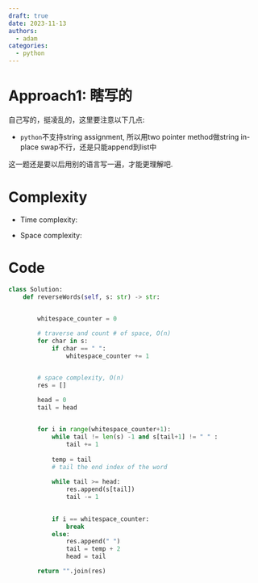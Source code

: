 ```yaml
---
draft: true
date: 2023-11-13
authors:
  - adam
categories:
  - python
---
```


# Approach1: 瞎写的
<!-- Describe your approach to solving the problem. -->
自己写的，挺凌乱的，这里要注意以下几点:

- `python`不支持string assignment, 所以用two pointer method做string in-place swap不行，还是只能append到list中

这一题还是要以后用别的语言写一遍，才能更理解吧.

# Complexity
- Time complexity:
<!-- Add your time complexity here, e.g. $$O(n)$$ -->

- Space complexity:
<!-- Add your space complexity here, e.g. $$O(n)$$ -->

# Code

```python
class Solution:
    def reverseWords(self, s: str) -> str:
        

        whitespace_counter = 0

        # traverse and count # of space, O(n)
        for char in s:
            if char == " ":
                whitespace_counter += 1


        # space complexity, O(n)
        res = []
        
        head = 0
        tail = head


        for i in range(whitespace_counter+1):
            while tail != len(s) -1 and s[tail+1] != " " :
                tail += 1
            
            temp = tail
            # tail the end index of the word     
            
            while tail >= head:
                res.append(s[tail])
                tail -= 1       
            

            if i == whitespace_counter:
                break
            else:
                res.append(" ")
                tail = temp + 2
                head = tail

        return "".join(res)

        
            
```